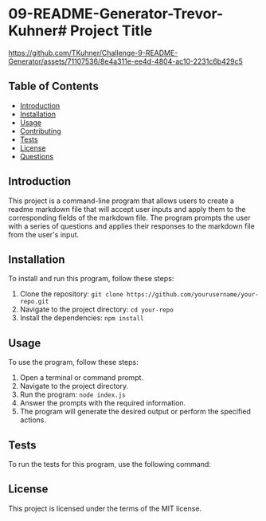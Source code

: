 # 09-README-Generator-Trevor-Kuhner# Project Title

https://github.com/TKuhner/Challenge-9-README-Generator/assets/71107536/8e4a311e-ee4d-4804-ac10-2231c6b429c5

## Table of Contents

- [Introduction](#introduction)
- [Installation](#installation)
- [Usage](#usage)
- [Contributing](#contributing)
- [Tests](#tests)
- [License](#license)
- [Questions](#questions)

## Introduction

This project is a command-line program that allows users to create a readme markdown file that will accept user inputs and apply them to the corresponding fields of the markdown file. The program prompts the user with a series of questions and applies their responses to the markdown file from the user's input.

## Installation

To install and run this program, follow these steps:

1. Clone the repository: `git clone https://github.com/yourusername/your-repo.git`
2. Navigate to the project directory: `cd your-repo`
3. Install the dependencies: `npm install`

## Usage

To use the program, follow these steps:

1. Open a terminal or command prompt.
2. Navigate to the project directory.
3. Run the program: `node index.js`
4. Answer the prompts with the required information.
5. The program will generate the desired output or perform the specified actions.

## Tests

To run the tests for this program, use the following command:

## License
This project is licensed under the terms of the MIT license.
